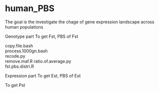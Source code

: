 # human_PBS
The goal is the investigate the chage of gene expression landscape across human populations

Genotype part
To get Fst, PBS of Fst
 	
copy.file.bash 	
process.1000gn.bash 	
recode.py 	
remove.maf.R
ratio.of.average.py 	
fst.pbs.distri.R 	
  
 
Expression part
To get Est, PBS of Est
 
To get Pst
